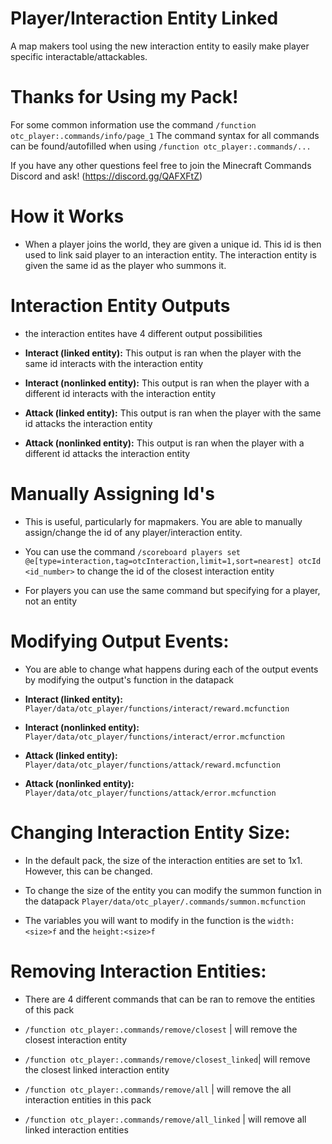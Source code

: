 # Player/Interaction Entity Linked
 A map makers tool using the new interaction entity to easily make player specific interactable/attackables.

# Thanks for Using my Pack!
For some common information use the command ```/function otc_player:.commands/info/page_1```
The command syntax for all commands can be found/autofilled when using ```/function otc_player:.commands/...```

If you have any other questions feel free to join the Minecraft Commands Discord and ask! (https://discord.gg/QAFXFtZ)

# How it Works
- When a player joins the world, they are given a unique id. This id is then used to link said player to an interaction entity. The interaction entity is given the same id as the player who summons it. 

# Interaction Entity Outputs
* the interaction entites have 4 different output possibilities

- **Interact (linked entity):** This output is ran when the player with the same id interacts with the interaction entity

- **Interact (nonlinked entity):** This output is ran when the player with a different id interacts with the interaction entity

- **Attack (linked entity):** This output is ran when the player with the same id attacks the interaction entity

- **Attack (nonlinked entity):** This output is ran when the player with a different id attacks the interaction entity

# Manually Assigning Id's 
- This is useful, particularly for mapmakers. You are able to manually assign/change the id of any player/interaction entity. 

- You can use the command ```/scoreboard players set @e[type=interaction,tag=otcInteraction,limit=1,sort=nearest] otcId <id_number>``` to change the id of the closest interaction entity

- For players you can use the same command but specifying for a player, not an entity 

# Modifying Output Events: 
- You are able to change what happens during each of the output events by modifying the output's function in the datapack 

- **Interact (linked entity):** ```Player/data/otc_player/functions/interact/reward.mcfunction```

- **Interact (nonlinked entity):** ```Player/data/otc_player/functions/interact/error.mcfunction```

- **Attack (linked entity):** ```Player/data/otc_player/functions/attack/reward.mcfunction```

- **Attack (nonlinked entity):** ```Player/data/otc_player/functions/attack/error.mcfunction```

# Changing Interaction Entity Size:
- In the default pack, the size of the interaction entities are set to 1x1. However, this can be changed.

- To change the size of the entity you can modify the summon function in the datapack ```Player/data/otc_player/.commands/summon.mcfunction```

- The variables you will want to modify in the function is the ```width:<size>f``` and the ```height:<size>f```

# Removing Interaction Entities:
 - There are 4 different commands that can be ran to remove the entities of this pack

 - ```/function otc_player:.commands/remove/closest``` | will remove the closest interaction entity
 
- ```/function otc_player:.commands/remove/closest_linked```| will remove the closest linked interaction entity

- ```/function otc_player:.commands/remove/all``` | will remove the all interaction entities in this pack

- ```/function otc_player:.commands/remove/all_linked``` | will remove all linked interaction entities

